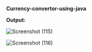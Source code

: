 **Currency-convertor-using-java**

**Output:**



![Screenshot (115)](https://github.com/RoNimbalkar/Currency-convertor-using-java/assets/133973523/dbdd4cf4-131d-4d96-9280-a82575e5fff9)



![Screenshot (116)](https://github.com/RoNimbalkar/Currency-convertor-using-java/assets/133973523/161e7b76-de39-4c76-bd82-10c35d46a0bf)
